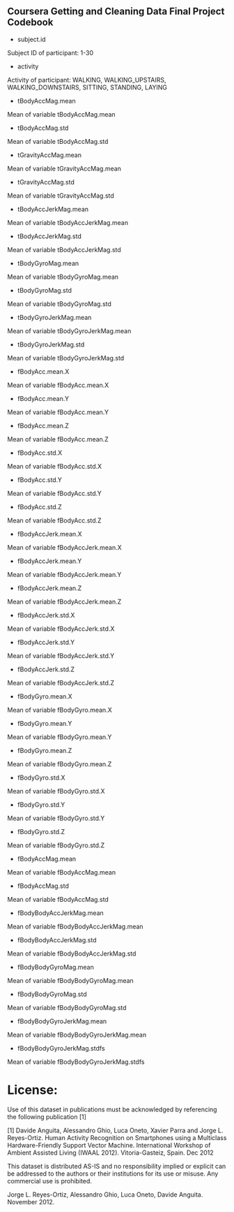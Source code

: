 Coursera Getting and Cleaning Data Final Project Codebook
---------------------------------------------------------

* subject.id

Subject ID of participant: 1-30

* activity

Activity of participant: WALKING, WALKING_UPSTAIRS, WALKING_DOWNSTAIRS, SITTING, STANDING, LAYING

* tBodyAccMag.mean

Mean of variable tBodyAccMag.mean

* tBodyAccMag.std

Mean of variable tBodyAccMag.std

* tGravityAccMag.mean

Mean of variable tGravityAccMag.mean

* tGravityAccMag.std

Mean of variable tGravityAccMag.std

* tBodyAccJerkMag.mean

Mean of variable tBodyAccJerkMag.mean

* tBodyAccJerkMag.std

Mean of variable tBodyAccJerkMag.std

* tBodyGyroMag.mean

Mean of variable tBodyGyroMag.mean

* tBodyGyroMag.std

Mean of variable tBodyGyroMag.std

* tBodyGyroJerkMag.mean

Mean of variable tBodyGyroJerkMag.mean

* tBodyGyroJerkMag.std

Mean of variable tBodyGyroJerkMag.std

* fBodyAcc.mean.X

Mean of variable fBodyAcc.mean.X

* fBodyAcc.mean.Y

Mean of variable fBodyAcc.mean.Y

* fBodyAcc.mean.Z

Mean of variable fBodyAcc.mean.Z

* fBodyAcc.std.X

Mean of variable fBodyAcc.std.X

* fBodyAcc.std.Y

Mean of variable fBodyAcc.std.Y

* fBodyAcc.std.Z

Mean of variable fBodyAcc.std.Z

* fBodyAccJerk.mean.X

Mean of variable fBodyAccJerk.mean.X

* fBodyAccJerk.mean.Y

Mean of variable fBodyAccJerk.mean.Y

* fBodyAccJerk.mean.Z

Mean of variable fBodyAccJerk.mean.Z

* fBodyAccJerk.std.X

Mean of variable fBodyAccJerk.std.X

* fBodyAccJerk.std.Y

Mean of variable fBodyAccJerk.std.Y

* fBodyAccJerk.std.Z

Mean of variable fBodyAccJerk.std.Z

* fBodyGyro.mean.X

Mean of variable fBodyGyro.mean.X

* fBodyGyro.mean.Y

Mean of variable fBodyGyro.mean.Y

* fBodyGyro.mean.Z

Mean of variable fBodyGyro.mean.Z

* fBodyGyro.std.X

Mean of variable fBodyGyro.std.X

* fBodyGyro.std.Y

Mean of variable fBodyGyro.std.Y

* fBodyGyro.std.Z

Mean of variable fBodyGyro.std.Z

* fBodyAccMag.mean

Mean of variable fBodyAccMag.mean

* fBodyAccMag.std

Mean of variable fBodyAccMag.std

* fBodyBodyAccJerkMag.mean

Mean of variable fBodyBodyAccJerkMag.mean

* fBodyBodyAccJerkMag.std

Mean of variable fBodyBodyAccJerkMag.std

* fBodyBodyGyroMag.mean

Mean of variable fBodyBodyGyroMag.mean

* fBodyBodyGyroMag.std

Mean of variable fBodyBodyGyroMag.std

* fBodyBodyGyroJerkMag.mean

Mean of variable fBodyBodyGyroJerkMag.mean

* fBodyBodyGyroJerkMag.stdfs

Mean of variable fBodyBodyGyroJerkMag.stdfs

License:
========
Use of this dataset in publications must be acknowledged by referencing the following publication [1] 

[1] Davide Anguita, Alessandro Ghio, Luca Oneto, Xavier Parra and Jorge L. Reyes-Ortiz. Human Activity Recognition on Smartphones using a Multiclass Hardware-Friendly Support Vector Machine. International Workshop of Ambient Assisted Living (IWAAL 2012). Vitoria-Gasteiz, Spain. Dec 2012

This dataset is distributed AS-IS and no responsibility implied or explicit can be addressed to the authors or their institutions for its use or misuse. Any commercial use is prohibited.

Jorge L. Reyes-Ortiz, Alessandro Ghio, Luca Oneto, Davide Anguita. November 2012.
